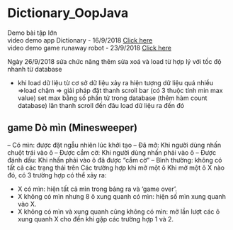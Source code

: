 # Dictionary_OopJava
Demo bài tập lớn </br>
video demo app Dictionary - 16/9/2018 <a href="https://youtu.be/QikSkKiKPYo">Click here</a></br>
video demo game runaway robot - 23/9/2018 <a href="https://youtu.be/N1iF3Z4SXVU">Click here</a></br>

Ngày 26/9/2018 sửa chức năng thêm sửa xoá và load từ hợp lý với tốc độ nhanh từ database
- khi load dữ liệu từ cơ sở dữ liệu xảy ra hiện tượng dữ liệu quá nhiều =>load chậm => giải pháp đặt thanh scroll bar (có 3 thuộc tính min max value) set max bằng số phần tử trong database (thêm hàm count database) lăn thanh scroll đến đâu load dữ liệu ra đến đó
## game Dò mìn (Minesweeper)
–       Có mìn: được đặt ngẫu nhiên lúc khởi tạo
–       Đã mở: Khi người dùng nhấn chuột trái vào ô
–       Được cắm cờ: Khi người dùng nhấn phải vào ô
–       Được đánh dấu: Khi nhấn phải vào ô đã được “cắm cờ”
–       Bình thường: không có tất cả các trạng thái trên
Các trường hợp khi mở một ô
Khi mở một ô X nào đó, có 3 trường hợp có thể xảy ra:
-   X có mìn: hiện tất cả mìn trong bảng ra và ‘game over’.
-   X không có mìn nhưng 8 ô xung quanh có mìn: hiện số mìn xung quanh vào X.
-   X không có mìn và xung quanh cũng không có mìn: mở lần lượt các ô xung quanh X cho đến khi gặp các trường hợp 1 và 2.
